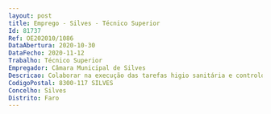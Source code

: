 ```yaml
--- 
layout: post
title: Emprego - Silves - Técnico Superior
Id: 81737
Ref: OE202010/1086
DataAbertura: 2020-10-30
DataFecho: 2020-11-12
Trabalho: Técnico Superior
Empregador: Câmara Municipal de Silves
Descricao: Colaborar na execução das tarefas higio sanitária e controlo higio sanitário das instalações para alojamento de animais, notificar doenças de declaração obrigatória, participar nas campanhas de saneamento e de profilaxia determinadas pelo Estado Português. Cumprir com o disposto no Decreto Lei nº 116 98, de 5 de maio e Decreto Lei nº 147 06 de 31 de julho. Efetuar vistorias aos mercados municipais, feiras e eventos do concelho, onde ocorra manipulação, transformação e armazenagem de géneros alimentícios  emitir pareceres ao abrigo do reg. 852 2004 de 29 de abril, conjugado com o DL 169 2012 de 1 de agosto SIR).
CodigoPostal: 8300-117 SILVES
Concelho: Silves
Distrito: Faro
--- 
```


